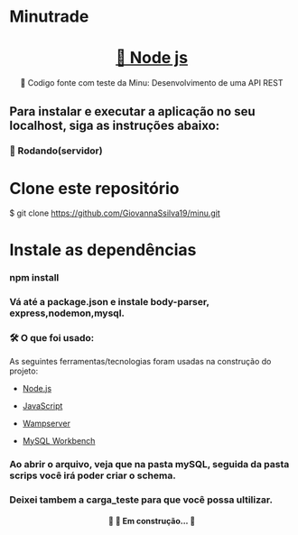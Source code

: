 # Minutrade 

<h1 align="center">
    <a href="https://nodejs.org/en/">🔗 Node js</a>
</h1>
<p align="center">🚀 Codigo fonte com teste da Minu: Desenvolvimento de uma API REST</p>


## Para instalar e executar a aplicação no seu localhost, siga as instruções abaixo:

### 🎲 Rodando(servidor)

# Clone este repositório
$ git clone <https://github.com/GiovannaSsilva19/minu.git>

# Instale as dependências
### npm install
### Vá até  a package.json e instale body-parser, express,nodemon,mysql.

### 🛠 O que foi usado:

As seguintes ferramentas/tecnologias foram usadas na construção do projeto:

- [Node.js](https://nodejs.org/en/)

- [JavaScript](https://www.javascript.com/)

- [Wampserver](https://www.wampserver.com/en/)

- [MySQL Workbench](https://www.wampserver.com/en/)

### Ao abrir o arquivo, veja que na pasta mySQL, seguida da pasta scrips você irá poder criar o schema.
### Deixei tambem a carga_teste para que você possa ultilizar.

<h4 align="center"> 
	🚧  🚀 Em construção...  🚧
</h4>
